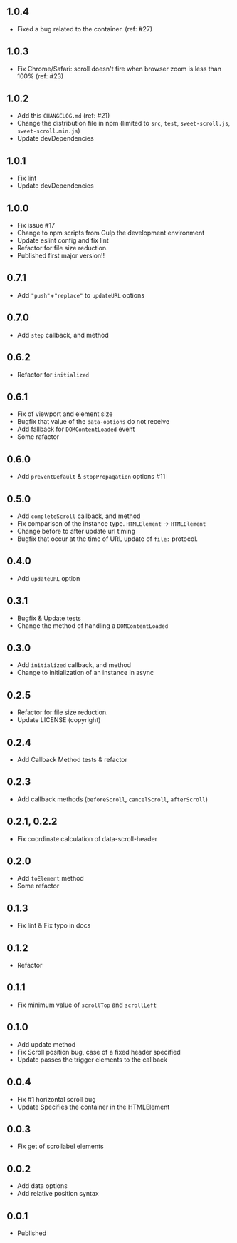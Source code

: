 ## 1.0.4

* Fixed a bug related to the container. (ref: #27)


## 1.0.3

* Fix Chrome/Safari: scroll doesn't fire when browser zoom is less than 100% (ref: #23)


## 1.0.2

* Add this `CHANGELOG.md` (ref: #21)
* Change the distribution file in npm (limited to `src`, `test`, `sweet-scroll.js`, `sweet-scroll.min.js`)
* Update devDependencies


## 1.0.1

* Fix lint
* Update devDependencies


## 1.0.0

* Fix issue #17
* Change to npm scripts from Gulp the development environment
* Update eslint config and fix lint
* Refactor for file size reduction.
* Published first major version!!


## 0.7.1

* Add `"push"`+`"replace"` to `updateURL` options


## 0.7.0

* Add `step` callback, and method


## 0.6.2

* Refactor for `initialized`


## 0.6.1

* Fix of viewport and element size
* Bugfix that value of the `data-options` do not receive
* Add fallback for `DOMContentLoaded` event
* Some rafactor


## 0.6.0

* Add `preventDefault` & `stopPropagation` options #11


## 0.5.0

* Add `completeScroll` callback, and method
* Fix comparison of the instance type. `HTMLElement` -> `HTMLElement`
* Change before to after update url timing
* Bugfix that occur at the time of URL update of `file:` protocol.


## 0.4.0

* Add `updateURL` option


## 0.3.1

* Bugfix & Update tests
* Change the method of handling a `DOMContentLoaded`


## 0.3.0

* Add `initialized` callback, and method
* Change to initialization of an instance in async


## 0.2.5

* Refactor for file size reduction.
* Update LICENSE (copyright)


## 0.2.4

* Add Callback Method tests & refactor


## 0.2.3

* Add callback methods (`beforeScroll`, `cancelScroll`, `afterScroll`)


## 0.2.1, 0.2.2

* Fix coordinate calculation of data-scroll-header


## 0.2.0

* Add `toElement` method
* Some refactor


## 0.1.3

* Fix lint & Fix typo in docs


## 0.1.2

* Refactor


## 0.1.1

* Fix minimum value of `scrollTop` and `scrollLeft`


## 0.1.0

* Add update method
* Fix Scroll position bug, case of a fixed header specified
* Update passes the trigger elements to the callback


## 0.0.4

* Fix #1 horizontal scroll bug
* Update Specifies the container in the HTMLElement


## 0.0.3

* Fix get of scrollabel elements


## 0.0.2

* Add data options
* Add relative position syntax


## 0.0.1

* Published
